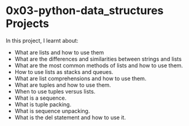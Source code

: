 # 0x03-python-data_structures Projects

In this project, I learnt about:
- What are lists and how to use them
- What are the differences and similarities between strings and lists
- What are the most common methods of lists and how to use them.
- How to use lists as stacks and queues.
- What are list comprehensions and how to use them.
- What are tuples and how to use them.
- When to use tuples versus lists.
- What is a sequence.
- What is tuple packing.
- What is sequence unpacking.
- What is the del statement and how to use it.